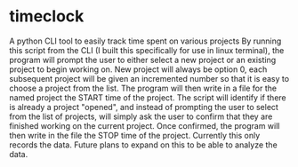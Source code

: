 # timeclock
A python CLI tool to easily track time spent on various projects
By running this script from the CLI (I built this specifically for use in linux terminal), the program will prompt the user to either select a new project or an existing project to begin working on. New project will always be option 0, each subsequent project will be given an incremented number so that it is easy to choose a project from the list. 
The program will then write in a file for the named project the START time of the project. The script will identify if there is already a project "opened", and instead of prompting the user to select from the list of projects, will simply ask the user to confirm that they are finished working on the current project. Once confirmed, the program will then write in the file the STOP time of the project. 
Currently this only records the data. Future plans to expand on this to be able to analyze the data. 
